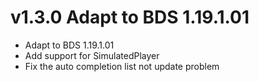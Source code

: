# v1.3.0 Adapt to BDS 1.19.1.01

- Adapt to BDS 1.19.1.01
- Add support for SimulatedPlayer
- Fix the auto completion list not update problem